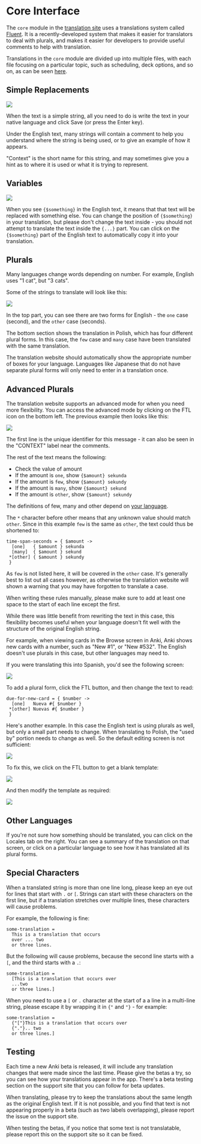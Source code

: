 # Core Interface

The `core` module in the [translation site](https://i18n.ankiweb.net/projects)
uses a translations system called [Fluent](https://projectfluent.org/). It is
a recently-developed system that makes it easier for translators to deal with
plurals, and makes it easier for developers to provide useful comments to help
with translation.

Translations in the `core` module are divided up into multiple files, with each file
focusing on a particular topic, such as scheduling, deck options, and so on, as
can be seen [here](https://i18n.ankiweb.net/en-GB/core/).

## Simple Replacements

![](./simple-replacement@2x.png)

When the text is a simple string, all you need to do is write the text in your
native language and click Save (or press the Enter key).

Under the English text, many strings will contain a comment to help you understand
where the string is being used, or to give an example of how it appears.

"Context" is the short name for this string, and may sometimes give you a hint
as to where it is used or what it is trying to represent.

## Variables

![](./variable@2x.png)

When you see `{$something}` in the English text, it means that that text will
be replaced with something else. You can change the position of `{$something}`
in your translation, but please don't change the text inside - you should not
attempt to translate the text inside the `{...}` part. You can click on the
`{$something}` part of the English text to automatically copy it into your
translation.

## Plurals

Many languages change words depending on number. For example, English uses
"1 cat", but "3 cats".

Some of the strings to translate will look like this:

![](./simple-plurals@2x.png)

In the top part, you can see there are two forms for English - the `one`
case (second), and the `other` case (seconds).

The bottom section shows the translation in Polish, which has four different
plural forms. In this case, the `few` case and `many` case have been translated
with the same translation.

The translation website should automatically show the appropriate number
of boxes for your language. Languages like Japanese that do not have separate
plural forms will only need to enter in a translation once.

## Advanced Plurals

The translation website supports an advanced mode for when you need more
flexibility. You can access the advanced mode by clicking on the FTL icon
on the bottom left. The previous example then looks like this:

![](./advanced-plurals@2x.png)

The first line is the unique identifier for this message - it can also be
seen in the "CONTEXT" label near the comments.

The rest of the text means the following:

- Check the value of amount
- If the amount is `one`, show `{$amount} sekunda`
- If the amount is `few`, show `{$amount} sekundy`
- If the amount is `many`, show `{$amount} sekund`
- If the amount is `other`, show `{$amount} sekundy`

The definitions of few, many and other depend on
[your language](https://unicode.org/cldr/charts/latest/supplemental/language_plural_rules.html).

The `*` character before other means that any unknown value should
match `other`. Since in this example `few` is the same as `other`, the
text could thus be shortened to:

```
time-span-seconds = { $amount ->
  [one]   { $amount } sekunda
  [many]  { $amount } sekund
 *[other] { $amount } sekundy
 }
```

As `few` is not listed here, it will be covered in the `other` case.
It's generally best to list out all cases however, as otherwise the
translation website will shown a warning that you may have forgotten
to translate a case.

When writing these rules manually, please make sure to add at least one
space to the start of each line except the first.

While there was little benefit from rewriting the text in this case, this
flexibility becomes useful when your language doesn't fit well with the
structure of the original English string.

For example, when viewing cards in the Browse screen in Anki, Anki shows
new cards with a number, such as "New #1", or "New #532". The English
doesn't use plurals in this case, but other languages may need to.

If you were translating this into Spanish, you'd see the following screen:

![](./advanced-plurals2@2x.png)

To add a plural form, click the FTL button, and then change the text
to read:

```
due-for-new-card = { $number ->
  [one]   Nueva #{ $number }
 *[other] Nuevas #{ $number }
 }
```

Here's another example. In this case the English text is using plurals
as well, but only a small part needs to change. When translating to Polish,
the "used by" portion needs to change as well. So the default editing
screen is not sufficient:

![](./advanced-plurals3@2x.png)

To fix this, we click on the FTL button to get a blank template:

![](./advanced-plurals4@2x.png)

And then modify the template as required:

![](./advanced-plurals5@2x.png)

## Other Languages

If you're not sure how something should be translated, you can click on the
Locales tab on the right. You can see a summary of the translation on that
screen, or click on a particular language to see how it has translated
all its plural forms.

## Special Characters

When a translated string is more than one line long, please keep an eye
out for lines that start with `.` or `[`. Strings can start with these characters
on the first line, but if a translation stretches over multiple lines, these
characters will cause problems.

For example, the following is fine:

```
some-translation =
  This is a translation that occurs
  over ... two
  or three lines.
```

But the following will cause problems, because the second line starts with a `[`,
and the third starts with a `.`:

```
some-translation =
  [This is a translation that occurs over
  ...two
  or three lines.]
```

When you need to use a `[` or `.` character at the start of a a line
in a multi-line string, please escape it by wrapping it in `{"` and
`"}` - for example:

```
some-translation =
  {"["}This is a translation that occurs over
  {"."}.. two
  or three lines.]
```

## Testing

Each time a new Anki beta is released, it will include any translation
changes that were made since the last time. Please give the betas a try,
so you can see how your translations appear in the app. There's a beta
testing section on the support site that you can follow for beta
updates.

When translating, please try to keep the translations about the same
length as the original English text. If it is not possible, and you find
that text is not appearing properly in a beta (such as two labels
overlapping), please report the issue on the support site.

When testing the betas, if you notice that some text is not
translatable, please report this on the support site so it can be fixed.

